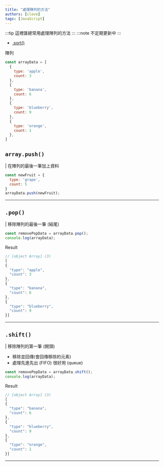 ```yaml
---
title: "處理陣列的方法"
authors: [clove]
tags: [JavaScript]
---
```

:::tip
這裡匯總常用處理陣列的方法
:::
:::note
不定期更新中
:::

- [.sort()](./sort.md)

陣列
```js
const arrayData = [
  {
    type: 'apple',
    count: 3
  },
  {
    type: 'banana',
    count: 6
  },
  {
    type: 'blueberry',
    count: 9
  },
  {
    type: 'orange',
    count: 1
  },
]
```

## `array.push()`
| 在陣列的最後一筆加上資料
```js
const newFruit = {
  type: 'grape',
  count: 5
}
arrayData.push(newFruit);
```
---

## `.pop()`
| 移除陣列的最後一筆 (結尾)
```js
const removePopData = arrayData.pop();
console.log(arrayData);
```
Result
```js
// [object Array] (3)
[
{
  "type": "apple",
  "count": 3
},
{
  "type": "banana",
  "count": 6
},
{
  "type": "blueberry",
  "count": 9
}]
```
---

## `.shift()`
| 移除陣列的第一筆 (開頭)
- 移除並回傳(會回傳移除的元素)
- 處理先進先出 (FIFO) 很好用 (queue)
```js
const removePopData = arrayData.shift();
console.log(arrayData);
```
Result
```js
// [object Array] (3)
[
{
  "type": "banana",
  "count": 6
},
{
  "type": "blueberry",
  "count": 9
},
{
  "type": "orange",
  "count": 1
}]
```
---